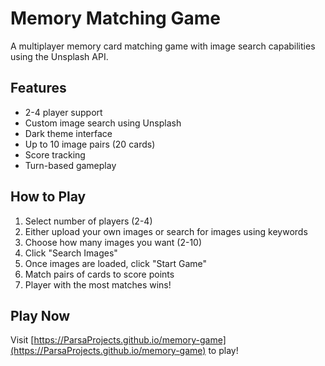 # Memory Matching Game

A multiplayer memory card matching game with image search capabilities using the Unsplash API.

## Features
- 2-4 player support
- Custom image search using Unsplash
- Dark theme interface
- Up to 10 image pairs (20 cards)
- Score tracking
- Turn-based gameplay

## How to Play
1. Select number of players (2-4)
2. Either upload your own images or search for images using keywords
3. Choose how many images you want (2-10)
4. Click "Search Images"
5. Once images are loaded, click "Start Game"
6. Match pairs of cards to score points
7. Player with the most matches wins!

## Play Now
Visit [https://ParsaProjects.github.io/memory-game](https://ParsaProjects.github.io/memory-game) to play!
